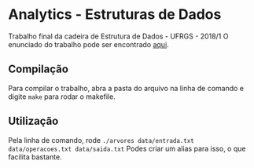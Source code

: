 # Analytics - Estruturas de Dados
Trabalho final da cadeira de Estrutura de Dados - UFRGS - 2018/1
O enunciado do trabalho pode ser encontrado [aqui](https://moodle.inf.ufrgs.br/pluginfile.php/123790/mod_resource/content/0/trabalho2018-1.pdf).

## Compilação
Para compilar o trabalho, abra a pasta do arquivo na linha de comando e digite ```make``` para rodar o makefile.

## Utilização
Pela linha de comando, rode ```./arvores data/entrada.txt data/operacoes.txt data/saida.txt```
Podes criar um alias para isso, o que facilita bastante.
